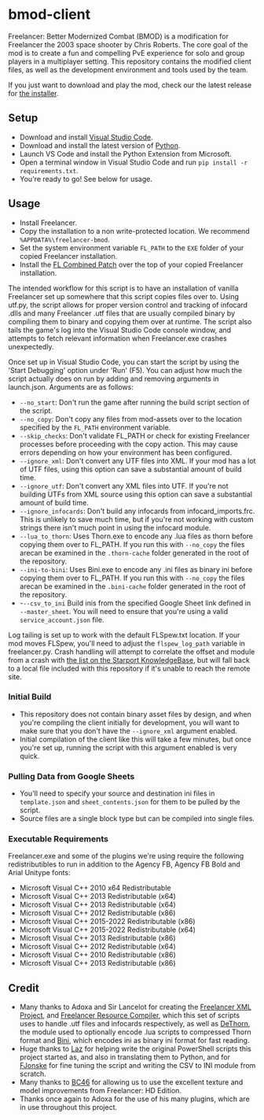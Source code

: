 # bmod-client

Freelancer: Better Modernized Combat (BMOD) is a modification for Freelancer the 2003 space shooter by Chris Roberts. The core goal of the mod is to create a fun and compelling PvE experience for solo and group players in a multiplayer setting. This repository contains the modified client files, as well as the development environment and tools used by the team.

If you just want to download and play the mod, check our the latest release for [the installer](https://github.com/better-modernized-combat/bmod-installer/releases/).

## Setup

- Download and install [Visual Studio Code](https://code.visualstudio.com).
- Download and install the latest version of [Python](https://www.python.org/downloads/).
- Launch VS Code and install the Python Extension from Microsoft.
- Open a terminal window in Visual Studio Code and run `pip install -r requirements.txt`.
- You're ready to go! See below for usage.

## Usage

- Install Freelancer.
- Copy the installation to a non write-protected location. We recommend `%APPDATA%\freelancer-bmod`.
- Set the system environment variable `FL_PATH` to the `EXE` folder of your copied Freelancer installation.
- Install the [FL Combined Patch](https://cdn.discordapp.com/attachments/661329208609603617/752174852722393169/FLCombinedPatch.exe) over the top of your copied Freelancer installation.

The intended workflow for this script is to have an installation of vanilla Freelancer set up somewhere that this script copies files over to. Using utf.py, the script allows for proper version control and tracking of infocard .dlls and many Freelancer .utf files that are usually compiled binary by compiling them to binary and copying them over at runtime. The script also tails the game's log into the Visual Studio Code console window, and attempts to fetch relevant information when Freelancer.exe crashes unexpectedly.

Once set up in Visual Studio Code, you can start the script by using the 'Start Debugging' option under 'Run' (F5). You can adjust how much the script actually does on run by adding and removing arguments in launch.json. Arguments are as follows:

- `--no_start`: Don't run the game after running the build script section of the script.
- `--no_copy`: Don't copy any files from mod-assets over to the location specified by the `FL_PATH` environment variable.
- `--skip_checks`: Don't validate FL_PATH or check for existing Freelancer processes before proceeding with the copy action. This may cause errors depending on how your environment has been configured.
- `--ignore_xml`: Don't convert any UTF files into XML. If your mod has a lot of UTF files, using this option can save a substantial amount of build time.
- `--ignore_utf`: Don't convert any XML files into UTF. If you're not building UTFs from XML source using this option can save a substantial amount of build time.
- `--ignore_infocards`: Don't build any infocards from infocard_imports.frc. This is unlikely to save much time, but if you're not working with custom strings there isn't much point in using the infocard module.
- `--lua_to_thorn`: Uses Thorn.exe to encode any .lua files as thorn before copying them over to FL_PATH. If you run this with `--no_copy` the files arecan be examined in the `.thorn-cache` folder generated in the root of the repository.
-  `--ini-to-bini`: Uses Bini.exe to encode any .ini files as binary ini before copying them over to FL_PATH. If you run this with `--no_copy` the files arecan be examined in the `.bini-cache` folder generated in the root of the repository.
-  -`--csv_to_ini` Build inis from the specified Google Sheet link defined in `--master_sheet`. You will need to ensure that you're using a valid `service_account.json` file.

Log tailing is set up to work with the default FLSpew.txt location. If your mod moves FLSpew, you'll need to adjust the `flspew_log_path` variable in freelancer.py. Crash handling will attempt to correlate the offset and module from a crash with [the list on the Starport KnowledgeBase](https://the-starport.com/wiki/fl-binaries/crash-offsets), but will fall back to a local file included with this repository if it's unable to reach the remote site.

### Initial Build

- This repository does not contain binary asset files by design, and when you're compiling the client initially for development, you will want to make sure that you don't have the `--ignore_xml` argument enabled. 
- Initial compilation of the client like this will take a few minutes, but once you're set up, running the script with this argument enabled is very quick.

### Pulling Data from Google Sheets

- You'll need to specify your source and destination ini files in `template.json` and `sheet_contents.json` for them to be pulled by the script.
- Source files are a single block type but can be compiled into single files.

### Executable Requirements

Freelancer.exe and some of the plugins we're using require the following redistributibles to run in addition to the Agency FB, Agency FB Bold and Arial Unitype fonts:

- Microsoft Visual C++ 2010 x64 Redistributable
- Microsoft Visual C++ 2013 Redistributable (x64)
- Microsoft Visual C++ 2013 Redistributable (x64)
- Microsoft Visual C++ 2012 Redistributable (x86)
- Microsoft Visual C++ 2015-2022 Redistributable (x86)
- Microsoft Visual C++ 2015-2022 Redistributable (x64)
- Microsoft Visual C++ 2013 Redistributable (x86)
- Microsoft Visual C++ 2012 Redistributable (x64)
- Microsoft Visual C++ 2010 Redistributable (x86)
- Microsoft Visual C++ 2013 Redistributable (x86)

## Credit

- Many thanks to Adoxa and Sir Lancelot for creating the [Freelancer XML Project](http://adoxa.altervista.org/freelancer/tools.html#xmlproject), and [Freelancer Resource Compiler](http://adoxa.altervista.org/freelancer/tools.html#frc), which this set of scripts uses to handle .utf files and infocards respectively, as well as [DeThorn](http://adoxa.altervista.org/freelancer/tools.html#dethorn), the module used to optionally encode .lua scripts to compressed Thorn format and [Bini](http://adoxa.altervista.org/freelancer/tools.html#bini), which encodes ini as binary ini format for fast reading.
- Huge thanks to [Laz](https://github.com/Lazrius) for helping write the original PowerShell scripts this project started as, and also in translating them to Python, and for [FJonske](https://github.com/FJonske) for fine tuning the script and writing the CSV to INI module from scratch.
- Many thanks to [BC46](https://github.com/BC46) for allowing us to use the excellent texture and model improvements from Freelancer: HD Edition.
- Thanks once again to Adoxa for the use of his many plugins, which are in use throughout this project.

